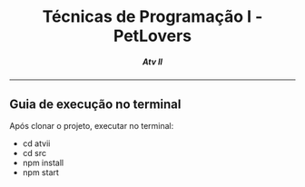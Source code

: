 <h1 align="center">Técnicas de Programação I - PetLovers</h1>
<H5 align="center"> Atv II </H5>

<hr> 

## Guia de execução no terminal

Após clonar o projeto, executar no terminal:

- cd atvii
- cd src
- npm install
- npm start

